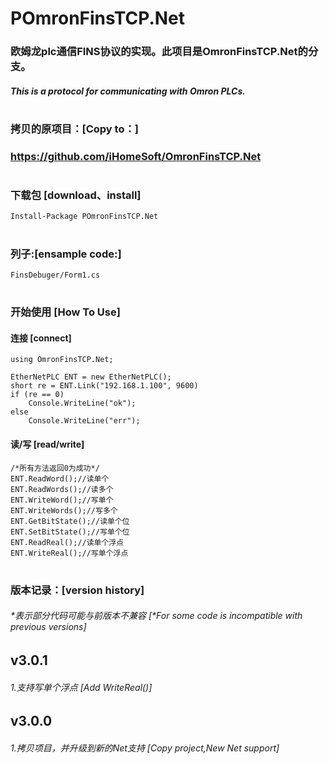 # POmronFinsTCP.Net

### 欧姆龙plc通信FINS协议的实现。此项目是OmronFinsTCP.Net的分支。
##### This is a protocol for communicating with Omron PLCs. 
#

### 拷贝的原项目：[Copy to：]
### https://github.com/iHomeSoft/OmronFinsTCP.Net
#

### 下载包 [download、install]
```CSharp
Install-Package POmronFinsTCP.Net
```
#

### 列子:[ensample code:]
```CSharp
FinsDebuger/Form1.cs
```
#

### 开始使用 [How To Use]
#### 连接 [connect]
```CSharp
using OmronFinsTCP.Net;

EtherNetPLC ENT = new EtherNetPLC();
short re = ENT.Link("192.168.1.100", 9600)
if (re == 0)
    Console.WriteLine("ok");
else
    Console.WriteLine("err");
```

#### 读/写 [read/write]
```CSharp
/*所有方法返回0为成功*/
ENT.ReadWord();//读单个
ENT.ReadWords();//读多个
ENT.WriteWord();//写单个
ENT.WriteWords();//写多个
ENT.GetBitState();//读单个位
ENT.SetBitState();//写单个位
ENT.ReadReal();//读单个浮点
ENT.WriteReal();//写单个浮点
```
#
### 版本记录：[version history]
###### *表示部分代码可能与前版本不兼容 [*For some code is incompatible with previous versions]
## v3.0.1
###### 1.支持写单个浮点 [Add WriteReal()]
## v3.0.0
###### 1.拷贝项目，并升级到新的Net支持 [Copy project,New Net support]

